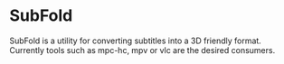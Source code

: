 # SubFold

SubFold is a utility for converting subtitles into a 3D friendly format.
Currently tools such as mpc-hc, mpv or vlc are the desired consumers.
